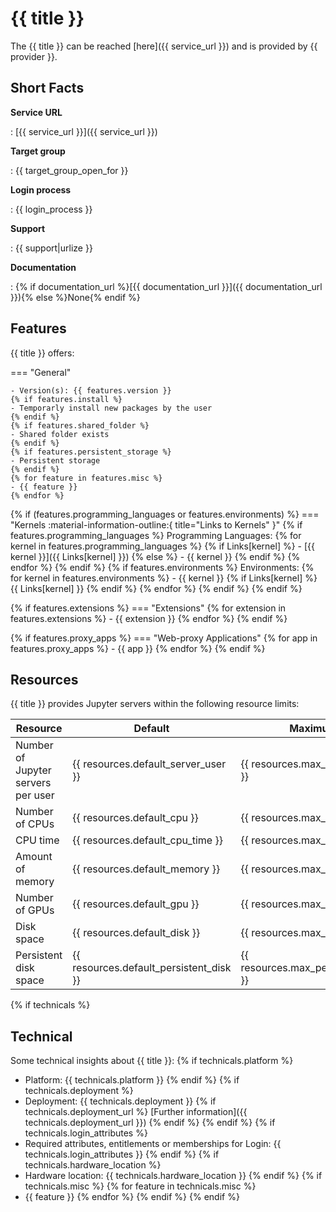 # {{ title }}
The {{ title }} can be reached [here]({{ service_url }}) and is provided by {{ provider }}.

## Short Facts
__Service URL__

: [{{ service_url }}]({{ service_url }})

__Target group__

: {{ target_group_open_for }}

__Login process__

: {{ login_process }} 

__Support__

: {{ support|urlize }}

__Documentation__

: {% if documentation_url %}[{{ documentation_url }}]({{ documentation_url }}){% else %}None{% endif %}



## Features 
{{ title }} offers:

=== "General"

    - Version(s): {{ features.version }}
    {% if features.install %}
    - Temporarly install new packages by the user
    {% endif %}
    {% if features.shared_folder %}
    - Shared folder exists
    {% endif %}
    {% if features.persistent_storage %}
    - Persistent storage
    {% endif %}
    {% for feature in features.misc %}
    - {{ feature }}
    {% endfor %}

{% if (features.programming_languages or features.environments) %} 
=== "Kernels :material-information-outline:{ title="Links to Kernels" }" 
    {% if features.programming_languages %}
    Programming Languages:
    {% for kernel in features.programming_languages %}
    {% if Links[kernel] %}
    - [{{ kernel }}]({{ Links[kernel] }})
    {% else %}
    - {{ kernel }}
    {% endif %}
    {% endfor %}
{% endif %}
    {% if features.environments %} 
    Environments:
    {% for kernel in features.environments %}
    - {{ kernel }} {% if Links[kernel] %} {{ Links[kernel] }} {% endif %}
    {% endfor %}
    {% endif %}
{% endif %}

{% if features.extensions %}
=== "Extensions"
    {% for extension in features.extensions %}
    - {{ extension }}
    {% endfor %}
{% endif %}

{% if features.proxy_apps %}
=== "Web-proxy Applications"
    {% for app in features.proxy_apps %}
    - {{ app }}
    {% endfor %}
{% endif %}

## Resources
{{ title }} provides Jupyter servers within the following resource limits:

| Resource                           | Default                                 | Maximum                             |
|------------------------------------|-----------------------------------------|-------------------------------------|
| Number of Jupyter servers per user | {{ resources.default_server_user }}     | {{ resources.max_server_user }}     |
| Number of CPUs                     | {{ resources.default_cpu }}             | {{ resources.max_cpu }}             |
| CPU time                           | {{ resources.default_cpu_time }}        | {{ resources.max_cpu_time }}        |
| Amount of memory                   | {{ resources.default_memory }}          | {{ resources.max_memory }}          |
| Number of GPUs                     | {{ resources.default_gpu }}             | {{ resources.max_gpu }}             |
| Disk space                         | {{ resources.default_disk }}            | {{ resources.max_disk }}            |
| Persistent disk space              | {{ resources.default_persistent_disk }} | {{ resources.max_persistent_disk }} |

{% if technicals %}
## Technical
Some technical insights about {{ title }}:
  {% if technicals.platform %}
- Platform: {{ technicals.platform }}
  {% endif %}
  {% if technicals.deployment %}
- Deployment: {{ technicals.deployment }} {% if technicals.deployment_url %} [Further information]({{ technicals.deployment_url }}) {% endif %}
  {% endif %}
  {% if technicals.login_attributes %}
- Required attributes, entitlements or memberships for Login: {{ technicals.login_attributes }}
  {% endif %}
  {% if technicals.hardware_location %}
- Hardware location: {{ technicals.hardware_location }}
  {% endif %}
  {% if technicals.misc %}
  {% for feature in technicals.misc %}
- {{ feature }}
  {% endfor %}
  {% endif %}
{% endif %}
